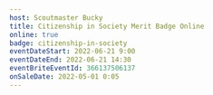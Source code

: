 ```yaml
---
host: Scoutmaster Bucky
title: Citizenship in Society Merit Badge Online
online: true
badge: citizenship-in-society
eventDateStart: 2022-06-21 9:00
eventDateEnd: 2022-06-21 14:30
eventBriteEventId: 366137506137
onSaleDate: 2022-05-01 0:05
---
```

